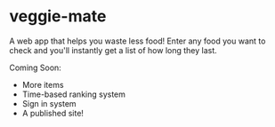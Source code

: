 # veggie-mate
A web app that helps you waste less food!
Enter any food you want to check and you'll instantly get a list of how long they last.

Coming Soon:
- More items
- Time-based ranking system
- Sign in system
- A published site!
